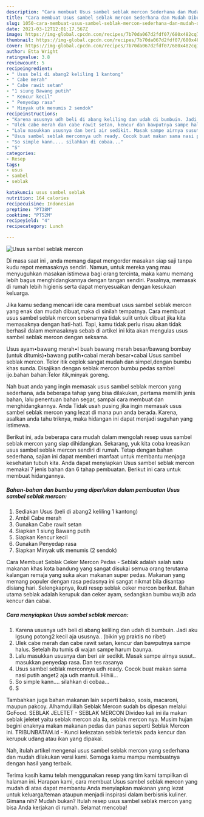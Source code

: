 ```yaml
---
description: "Cara membuat Usus sambel seblak mercon Sederhana dan Mudah Dibuat"
title: "Cara membuat Usus sambel seblak mercon Sederhana dan Mudah Dibuat"
slug: 1050-cara-membuat-usus-sambel-seblak-mercon-sederhana-dan-mudah-dibuat
date: 2021-03-12T12:01:17.567Z
image: https://img-global.cpcdn.com/recipes/7b70da067d2fdf07/680x482cq70/usus-sambel-seblak-mercon-foto-resep-utama.jpg
thumbnail: https://img-global.cpcdn.com/recipes/7b70da067d2fdf07/680x482cq70/usus-sambel-seblak-mercon-foto-resep-utama.jpg
cover: https://img-global.cpcdn.com/recipes/7b70da067d2fdf07/680x482cq70/usus-sambel-seblak-mercon-foto-resep-utama.jpg
author: Etta Wright
ratingvalue: 3.8
reviewcount: 5
recipeingredient:
- " Usus beli di abang2 keliling 1 kantong"
- " Cabe merah"
- " Cabe rawit setan"
- "1 siung Bawang putih"
- " Kencur kecil"
- " Penyedap rasa"
- " Minyak utk menumis 2 sendok"
recipeinstructions:
- "Karena ususnya udh beli di abang keliling dan udah di bumbuin. Jadi aku lgsung potong2 kecil aja ususnya.. (bikin yg praktis no ribet)"
- "Ulek cabe merah dan cabe rawit setan, kencur dan bawputnya sampe halus. Setelah itu tumis di wajan sampe harum baunya."
- "Lalu masukkan ususnya dan beri air sedikit. Masak sampe airnya susut.. masukkan penyedap rasa. Dan tes rasanya"
- "Usus sambel seblak merconnya udh ready. Cocok buat makan sama nasi putih anget2 aja udh mantull. Hihiii..."
- "So simple kann.... silahkan di cobaa..."
- "S"
categories:
- Resep
tags:
- usus
- sambel
- seblak

katakunci: usus sambel seblak 
nutrition: 164 calories
recipecuisine: Indonesian
preptime: "PT38M"
cooktime: "PT52M"
recipeyield: "4"
recipecategory: Lunch

---
```



![Usus sambel seblak mercon](https://img-global.cpcdn.com/recipes/7b70da067d2fdf07/680x482cq70/usus-sambel-seblak-mercon-foto-resep-utama.jpg)

Di masa  saat ini , anda memang dapat mengorder masakan siap saji tanpa kudu repot memasaknya sendiri. Namun, untuk mereka yang mau menyuguhkan masakan istimewa bagi orang tercinta, maka kamu memang lebih bagus menghidangkannya dengan tangan sendiri. Pasalnya, memasak di rumah lebih higienis serta dapat menyesuaikan dengan kesukaan keluarga.

Jika kamu sedang mencari ide cara membuat usus sambel seblak mercon yang enak dan mudah dibuat,maka di sinilah tempatnya. Cara membuat usus sambel seblak mercon  sebenarnya tidak sulit untuk dibuat jika kita memasaknya dengan hati-hati. Tapi, kamu tidak perlu risau akan tidak berhasil dalam memasaknya 
sebab di artikel ini kita akan mengulas usus sambel seblak mercon dengan seksama.  

Usus ayam•bawang merah•I buah bawang merah besar/bawang bombay (untuk ditumis)•bawang putih•cabai merah besar•cabai Usus sambel seblak mercon. Telor itik ceplok sangat mudah dan simpel,dengan bumbu khas sunda. Disajikan dengan seblak mercon bumbu pedas sambel ijo.bahan bahan:Telor itik,minyak goreng.

Nah buat anda yang ingin memasak usus sambel seblak mercon yang sederhana, ada beberapa tahap yang bisa dilakukan, pertama memilih jenis bahan, lalu penentuan bahan segar, sampai cara membuat dan menghidangkannya. Anda Tidak usah pusing jika ingin memasak usus sambel seblak mercon yang lezat di mana pun anda berada. Karena, asalkan anda  tahu triknya, maka hidangan ini dapat menjadi suguhan yang istimewa.

Berikut ini, ada beberapa cara mudah dalam mengolah resep usus sambel seblak mercon yang siap dihidangkan. Sekarang, yuk kita coba kreasikan usus sambel seblak mercon sendiri di rumah. Tetap dengan bahan sederhana, sajian ini dapat memberi manfaat untuk membantu menjaga kesehatan tubuh kita. Anda dapat menyiapkan Usus sambel seblak mercon memakai 7 jenis bahan dan 6 tahap pembuatan. Berikut ini cara untuk membuat hidangannya.

<!--inarticleads1-->

##### Bahan-bahan dan bumbu yang diperlukan dalam pembuatan Usus sambel seblak mercon:

1. Sediakan  Usus (beli di abang2 keliling 1 kantong)
1. Ambil  Cabe merah
1. Gunakan  Cabe rawit setan
1. Siapkan 1 siung Bawang putih
1. Siapkan  Kencur kecil
1. Gunakan  Penyedap rasa
1. Siapkan  Minyak utk menumis (2 sendok)


Cara Membuat Seblak Ceker Mercon Pedas - Seblak adalah salah satu makanan khas kota bandung yang sangat disukai semua orang terutama kalangan remaja yang suka akan makanan super pedas. Makanan yang memang populer dengan rasa pedasnya ini sangat nikmat bila disantap disiang hari. Selengkapnya, ikuti resep seblak ceker mercon berikut. Bahan utama seblak adalah kerupuk dan ceker ayam, sedangkan bumbu wajib ada kencur dan cabai. 

<!--inarticleads2-->

##### Cara menyiapkan Usus sambel seblak mercon:

1. Karena ususnya udh beli di abang keliling dan udah di bumbuin. Jadi aku lgsung potong2 kecil aja ususnya.. (bikin yg praktis no ribet)
1. Ulek cabe merah dan cabe rawit setan, kencur dan bawputnya sampe halus. Setelah itu tumis di wajan sampe harum baunya.
1. Lalu masukkan ususnya dan beri air sedikit. Masak sampe airnya susut.. masukkan penyedap rasa. Dan tes rasanya
1. Usus sambel seblak merconnya udh ready. Cocok buat makan sama nasi putih anget2 aja udh mantull. Hihiii...
1. So simple kann.... silahkan di cobaa...
1. S


Tambahkan juga bahan makanan lain seperti bakso, sosis, macaroni, maupun pakcoy. Alhamdulillah Seblak Mercon sudah bs dipesan melalui GoFood. SEBLAK JELETET - SEBLAK MERCON Divideo kali ini ila makan seblak jeletet yaitu seblak mercon ala ila, seblak mercon nya. Musim hujan begini enaknya makan makanan pedas dan panas seperti Seblak Mercon ini. TRIBUNBATAM.id - Kunci kelezatan seblak terletak pada kencur dan kerupuk udang atau ikan yang dipakai. 

Nah, itulah artikel mengenai  usus sambel seblak mercon  yang sederhana dan mudah dilakukan versi kami. Semoga kamu mampu membuatnya dengan hasil yang terbaik. 

Terima kasih kamu telah menggunakan resep yang tim kami tampilkan di halaman ini. Harapan kami, cara membuat  Usus sambel seblak mercon yang mudah di atas dapat membantu Anda menyiapkan makanan yang lezat untuk keluarga/teman ataupun menjadi inspirasi dalam berbisnis kuliner. Gimana nih? Mudah bukan? Itulah resep usus sambel seblak mercon yang bisa Anda kerjakan di rumah. Selamat mencoba!

